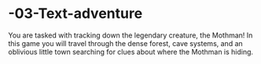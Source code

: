 # -03-Text-adventure
You are tasked with tracking down the legendary creature, the Mothman! In this game you will travel through the dense forest, cave systems, and an oblivious little town searching for clues about where the Mothman is hiding. 

